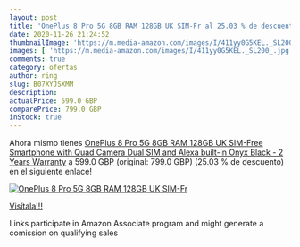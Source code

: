 ```yaml
---
layout: post
title: 'OnePlus 8 Pro 5G 8GB RAM 128GB UK SIM-Fr al 25.03 % de descuento'
date: 2020-11-26 21:24:52
thumbnailImage: 'https://m.media-amazon.com/images/I/411yy0G5KEL._SL200_.jpg'
images: [ 'https://m.media-amazon.com/images/I/411yy0G5KEL._SL200_.jpg' ]
comments: true
category: ofertas
author: ring
slug: B07XYJSXMM
description:
actualPrice: 599.0 GBP
comparePrice: 799.0 GBP
inStock: true
---
```


Ahora mismo tienes [OnePlus 8 Pro 5G 8GB RAM 128GB UK SIM-Free Smartphone with Quad Camera  Dual SIM and Alexa built-in Onyx Black - 2 Years Warranty](https://www.amazon.co.uk/dp/B07XYJSXMM/?tag=tolees0a-21) a 599.0 GBP (original: 799.0 GBP) (25.03 %  de descuento) en el siguiente enlace!

[![OnePlus 8 Pro 5G 8GB RAM 128GB UK SIM-Fr](https://m.media-amazon.com/images/I/411yy0G5KEL._SL200_.jpg)](https://www.amazon.co.uk/dp/B07XYJSXMM/?tag=tolees0a-21)

[Visítala!!!](https://www.amazon.co.uk/dp/B07XYJSXMM/?tag=tolees0a-21)

Links participate in Amazon Associate program and might generate a comission on qualifying sales
